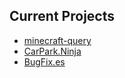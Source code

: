 ## Current Projects
* [minecraft-query](/projects/minecraft-query)
* [CarPark.Ninja](/projects/carpark.ninja)
* [BugFix.es](/projects/bugfix.es)

